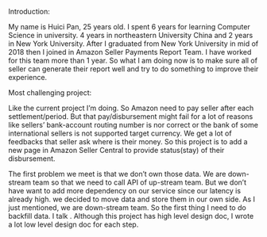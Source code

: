 Introduction:

My name is Huici Pan, 25 years old. I spent 6 years for learning Computer Science in university. 4 years in northeastern University China and 2 years in New York University. After I graduated from New York University in mid of 2018 then I joined in Amazon Seller Payments Report Team. I have worked for this team more than 1 year. So what I am doing now is to make sure all of seller can generate their report well and try to do something to improve their experience. 

Most challenging project:

Like the current project I’m doing. So Amazon need to pay seller after each settlement/period. 
But that pay/disbursement might fail for a lot of reasons like sellers’ bank-account routing number is nor correct or the bank of some international sellers is not supported target currency. We get a lot of feedbacks that seller ask where is their money. So this project is to add a new page in Amazon Seller Central to provide status(stay) of their disbursement. 

The first problem we meet is that we don’t own those data. We are down-stream team so that we need to call API of up-stream team. But we don’t have want to add more dependency on our service since our latency is already high. we decided to move data and store them in our own side. As I just mentioned, we are down-stream team. So the first thing I need to do backfill data. I talk . Although this project has high level design doc, I wrote a lot low level design doc for each step. 

